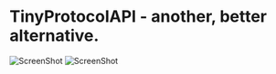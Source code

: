 # TinyProtocolAPI - another, better alternative.
![ScreenShot](http://i.imgur.com/QP70uQW.png)
![ScreenShot](http://i.imgur.com/zfV45mo.png)
